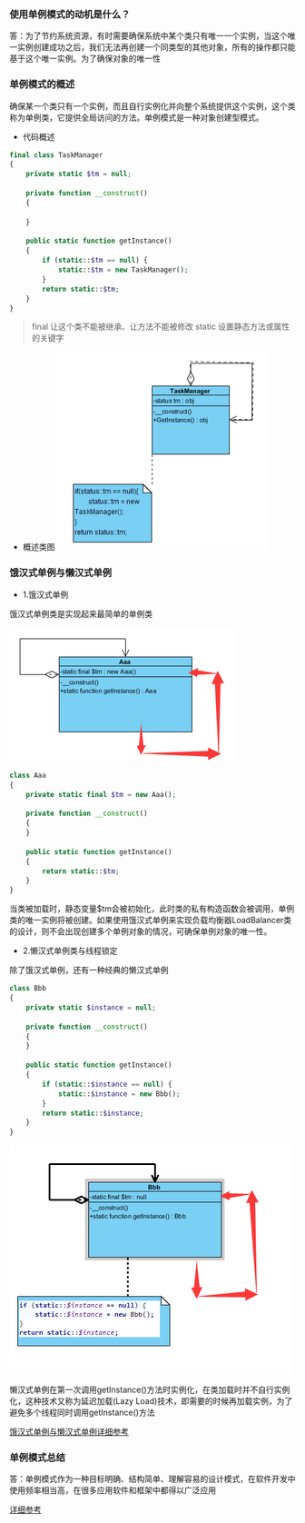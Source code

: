 ### 使用单例模式的动机是什么？

答：为了节约系统资源，有时需要确保系统中某个类只有唯一一个实例，当这个唯一实例创建成功之后，我们无法再创建一个同类型的其他对象，所有的操作都只能基于这个唯一实例。为了确保对象的唯一性

### 单例模式的概述

确保某一个类只有一个实例，而且自行实例化并向整个系统提供这个实例，这个类称为单例类，它提供全局访问的方法。单例模式是一种对象创建型模式。

* 代码概述

```PHP
final class TaskManager
{
    private static $tm = null;

    private function __construct()
    {

    }

    public static function getInstance()
    {
        if (static::$tm == null) {
            static::$tm = new TaskManager();
        }
        return static::$tm;
    }
}
```
> final 让这个类不能被继承、让方法不能被修改 static 设置静态方法或属性的关键字
* 概述类图
![单例](images/2017_10/单例.png)

### 饿汉式单例与懒汉式单例

* 1.饿汉式单例

饿汉式单例类是实现起来最简单的单例类

![饿汉](images/2017_10/饿汉.png)

```PHP
class Aaa
{
    private static final $tm = new Aaa();

    private function __construct()
    {
    }

    public static function getInstance()
    {
        return static::$tm;
    }
}
```

当类被加载时，静态变量$tm会被初始化，此时类的私有构造函数会被调用，单例类的唯一实例将被创建。如果使用饿汉式单例来实现负载均衡器LoadBalancer类的设计，则不会出现创建多个单例对象的情况，可确保单例对象的唯一性。

* 2.懒汉式单例类与线程锁定

 除了饿汉式单例，还有一种经典的懒汉式单例

```PHP
class Bbb
{
    private static $instance = null;

    private function __construct()
    {
    }

    public static function getInstance()
    {
        if (static::$instance == null) {
            static::$instance = new Bbb();
        }
        return static::$instance;
    }
}
```
![懒汉](images/2017_10/懒汉.png)

懒汉式单例在第一次调用getInstance()方法时实例化，在类加载时并不自行实例化，这种技术又称为延迟加载(Lazy Load)技术，即需要的时候再加载实例，为了避免多个线程同时调用getInstance()方法

[饿汉式单例与懒汉式单例详细参考](http://blog.csdn.net/lovelion/article/details/7420886)  

### 单例模式总结

答：单例模式作为一种目标明确、结构简单、理解容易的设计模式，在软件开发中使用频率相当高，在很多应用软件和框架中都得以广泛应用

[详细参考](http://blog.csdn.net/lovelion/article/details/7420889)
